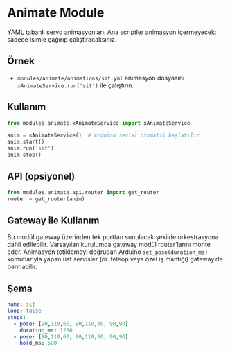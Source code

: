# Animate Module

YAML tabanlı servo animasyonları. Ana scriptler animasyon içermeyecek; sadece isimle çağırıp çalıştıracaksınız.

## Örnek
- `modules/animate/animations/sit.yml` animasyon dosyasını `xAnimateService.run('sit')` ile çalıştırın.

## Kullanım
```python
from modules.animate.xAnimateService import xAnimateService

anim = xAnimateService()  # Arduino serial otomatik başlatılır
anim.start()
anim.run('sit')
anim.stop()
```

## API (opsiyonel)
```python
from modules.animate.api.router import get_router
router = get_router(anim)
```

## Gateway ile Kullanım
Bu modül gateway üzerinden tek porttan sunulacak şekilde orkestrasyona dahil edilebilir. Varsayılan kurulumda gateway modül router’larını monte eder. Animasyon tetiklemeyi doğrudan Arduino `set_pose(duration_ms)` komutlarıyla yapan üst servisler (ör. teleop veya özel iş mantığı) gateway’de barınabilir.

## Şema
```yaml
name: sit
loop: false
steps:
  - pose: [90,110,60, 90,110,60, 90,90]
    duration_ms: 1200
  - pose: [90,110,60, 90,110,60, 90,90]
    hold_ms: 500
```
